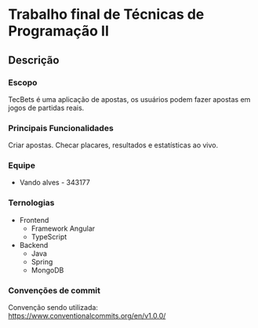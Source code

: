 # Trabalho final de Técnicas de Programação II

## Descrição

### Escopo
TecBets é uma aplicação de apostas, os usuários podem fazer apostas em jogos de partidas reais.

### Principais Funcionalidades
Criar apostas.
Checar placares, resultados e estatísticas ao vivo.

### Equipe
- Vando alves - 343177
### Ternologias
- Frontend
  - Framework Angular
  - TypeScript
- Backend
  - Java
  - Spring
  - MongoDB

### Convenções de commit
Convenção sendo utilizada:
https://www.conventionalcommits.org/en/v1.0.0/
